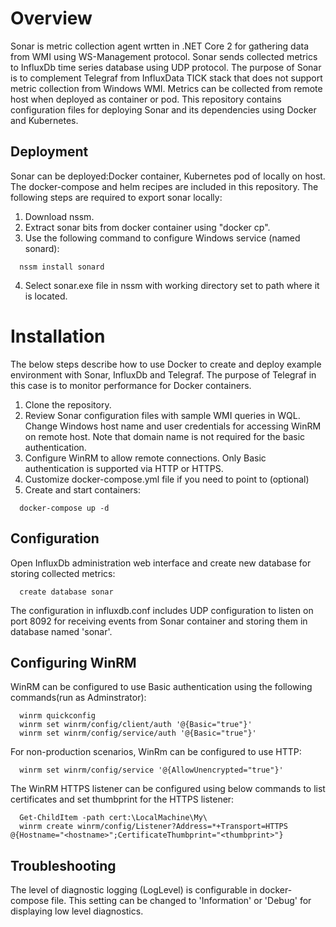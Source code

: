 # Overview
Sonar is metric collection agent wrtten in .NET Core 2 for gathering data from WMI using WS-Management protocol. Sonar sends collected metrics to InfluxDb time series database using UDP protocol. The purpose of Sonar is to complement Telegraf from InfluxData TICK stack that does not support metric collection from Windows WMI. Metrics can be collected from remote host when deployed as container or pod. This repository contains configuration files for deploying Sonar and its dependencies using Docker and Kubernetes. 

## Deployment
Sonar can be deployed:Docker container, Kubernetes pod of locally on host. The docker-compose and helm recipes are included in this repository. The following steps are required to export sonar locally:
1. Download nssm.
2. Extract sonar bits from docker container using "docker cp".
3. Use the following command to configure Windows service (named sonard):
```
  nssm install sonard
```
4. Select sonar.exe file in nssm with working directory set to path where it is located.
# Installation
The below steps describe how to use Docker to create and deploy example environment with Sonar, InfluxDb and Telegraf. The purpose of Telegraf in this case is to monitor performance for Docker containers.  

1. Clone the repository.
2. Review Sonar configuration files with sample WMI queries in WQL. Change Windows host name and user credentials for accessing WinRM on remote host. Note that domain name is not required for the basic authentication.
3. Configure WinRM to allow remote connections. Only Basic authentication is supported via HTTP or HTTPS.
4. Customize docker-compose.yml file if you need to point to  (optional)
5. Create and start containers:
``` 
  docker-compose up -d
```
## Configuration
Open InfluxDb administration web interface and create new database for storing collected metrics:
```
  create database sonar
```
The configuration in influxdb.conf includes UDP configuration to listen on port 8092 for receiving events from Sonar container and storing them in database named 'sonar'. 
## Configuring WinRM
WinRM can be configured to use Basic authentication using the following commands(run as Adminstrator):
```
  winrm quickconfig
  winrm set winrm/config/client/auth '@{Basic="true"}'
  winrm set winrm/config/service/auth '@{Basic="true"}'
```
For non-production scenarios, WinRm can be configured to use HTTP:
```
  winrm set winrm/config/service '@{AllowUnencrypted="true"}'
```

The WinRM HTTPS listener can be configured using below commands to list certificates and set thumbprint for the HTTPS listener:
```
  Get-ChildItem -path cert:\LocalMachine\My\        
  winrm create winrm/config/Listener?Address=*+Transport=HTTPS @{Hostname="<hostname>";CertificateThumbprint="<thumbprint>"}
```
## Troubleshooting
The level of diagnostic logging (LogLevel) is configurable in docker-compose file. This setting can be changed to 'Information' or 'Debug' for displaying low level diagnostics.
